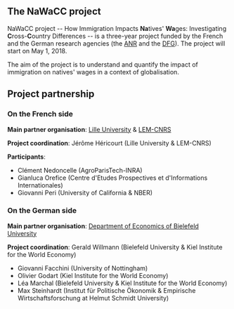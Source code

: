 ## The NaWaCC project

NaWaCC project -- How Immigration Impacts **Na**tives' **Wa**ges: Investigating **C**ross-**C**ountry Differences -- is a three-year project funded by the French and the German research agencies (the [ANR](http://www.agence-nationale-recherche.fr/en/) and the [DFG](http://www.dfg.de/en/index.jsp)). The project will start on May 1, 2018. 

The aim of the project is to understand and quantify the impact of immigration on natives' wages in a context of globalisation.


## Project partnership

### On the French side
**Main partner organisation**: [Lille University](http://www.univ-lille1.fr/home/) & [LEM-CNRS](http://lem.cnrs.fr)

**Project coordination**: Jérôme Héricourt (Lille University & LEM-CNRS)

**Participants**: 
* Clément Nedoncelle (AgroParisTech-INRA)
* Gianluca Orefice (Centre d'Etudes Prospectives et d'Informations Internationales)
* Giovanni Peri (University of California & NBER)

### On the German side
**Main partner organisation**: [Department of Economics of Bielefeld University](http://www.uni-bielefeld.de/(en)/wiwi/)

**Project coordination**: Gerald Willmann (Bielefeld University & Kiel Institute for the World Economy)

* Giovanni Facchini (University of Nottingham)
* Olivier Godart (Kiel Institute for the World Economy)
* Léa Marchal (Bielefeld University & Kiel Institute for the World Economy)
* Max Steinhardt (Institut für Politische Ökonomik & Empirische Wirtschaftsforschung at Helmut Schmidt University)


